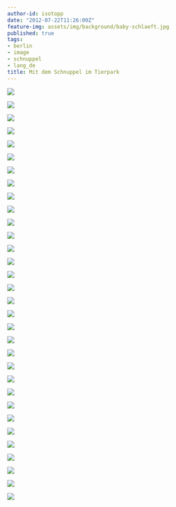 ```yaml
---
author-id: isotopp
date: "2012-07-22T11:26:00Z"
feature-img: assets/img/background/baby-schlaeft.jpg
published: true
tags:
- berlin
- image
- schnuppel
- lang_de
title: Mit dem Schnuppel im Tierpark
---
```

![](/uploads/mit_dem_schnuppel_im_tierpark/bild_0.jpg)

![](/uploads/mit_dem_schnuppel_im_tierpark/bild_1.jpg)

![](/uploads/mit_dem_schnuppel_im_tierpark/bild_12.jpg)

![](/uploads/mit_dem_schnuppel_im_tierpark/bild_23.jpg)

![](/uploads/mit_dem_schnuppel_im_tierpark/bild_26.jpg)

![](/uploads/mit_dem_schnuppel_im_tierpark/bild_2.jpg)

![](/uploads/mit_dem_schnuppel_im_tierpark/bild_3.jpg)

![](/uploads/mit_dem_schnuppel_im_tierpark/bild_4.jpg)

![](/uploads/mit_dem_schnuppel_im_tierpark/bild_5.jpg)

![](/uploads/mit_dem_schnuppel_im_tierpark/bild_6.jpg)

![](/uploads/mit_dem_schnuppel_im_tierpark/bild_7.jpg)

![](/uploads/mit_dem_schnuppel_im_tierpark/bild_8.jpg)

![](/uploads/mit_dem_schnuppel_im_tierpark/bild_9.jpg)

![](/uploads/mit_dem_schnuppel_im_tierpark/bild_10.jpg)

![](/uploads/mit_dem_schnuppel_im_tierpark/bild_11.jpg)

![](/uploads/mit_dem_schnuppel_im_tierpark/bild_14.jpg)

![](/uploads/mit_dem_schnuppel_im_tierpark/bild_15.jpg)

![](/uploads/mit_dem_schnuppel_im_tierpark/bild_16.jpg)

![](/uploads/mit_dem_schnuppel_im_tierpark/bild_17.jpg)

![](/uploads/mit_dem_schnuppel_im_tierpark/bild_18.jpg)

![](/uploads/mit_dem_schnuppel_im_tierpark/bild_19.jpg)

![](/uploads/mit_dem_schnuppel_im_tierpark/bild_20.jpg)

![](/uploads/mit_dem_schnuppel_im_tierpark/bild_21.jpg)

![](/uploads/mit_dem_schnuppel_im_tierpark/bild_22.jpg)

![](/uploads/mit_dem_schnuppel_im_tierpark/bild_24.jpg)

![](/uploads/mit_dem_schnuppel_im_tierpark/bild_25.jpg)

![](/uploads/mit_dem_schnuppel_im_tierpark/bild_13.jpg)

![](/uploads/mit_dem_schnuppel_im_tierpark/bild_27.jpg)

![](/uploads/mit_dem_schnuppel_im_tierpark/bild_28.jpg)

![](/uploads/mit_dem_schnuppel_im_tierpark/bild_29.jpg)

![](/uploads/mit_dem_schnuppel_im_tierpark/bild_30.jpg)

![](/uploads/mit_dem_schnuppel_im_tierpark/bild_31.jpg)
